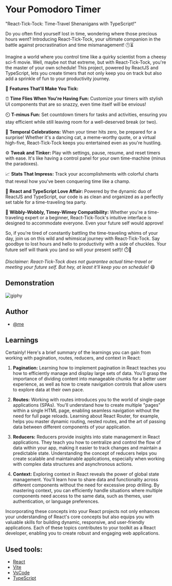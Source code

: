 
# Your Pomodoro Timer

"React-Tick-Tock: Time-Travel Shenanigans with TypeScript!"

Do you often find yourself lost in time, wondering where those precious hours went? Introducing React-Tick-Tock, your ultimate companion in the battle against procrastination and time mismanagement! 🕒⏳

Imagine a world where you control time like a quirky scientist from a cheesy sci-fi movie. Well, maybe not that extreme, but with React-Tick-Tock, you're the master of your own schedule! This project, powered by ReactJS and TypeScript, lets you create timers that not only keep you on track but also add a sprinkle of fun to your productivity journey.

🚀 **Features That'll Make You Tick:**

⏰ **Time Flies When You're Having Fun:** Customize your timers with stylish UI components that are so snazzy, even time itself will be envious!

⏲️ **T-minus Fun:** Set countdown timers for tasks and activities, ensuring you stay efficient while still leaving room for a well-deserved break (or two).

🎉 **Temporal Celebrations:** When your timer hits zero, be prepared for a surprise! Whether it's a dancing cat, a meme-worthy quote, or a virtual high-five, React-Tick-Tock keeps you entertained even as you're hustling.

⚙️ **Tweak and Tinker:** Play with settings, pause, resume, and reset timers with ease. It's like having a control panel for your own time-machine (minus the paradoxes).

📈 **Stats That Impress:** Track your accomplishments with colorful charts that reveal how you've been conquering time like a champ.

🔗 **React and TypeScript Love Affair:** Powered by the dynamic duo of ReactJS and TypeScript, our code is as clean and organized as a perfectly set table for a time-traveling tea party.

🌌 **Wibbly-Wobbly, Timey-Wimey Compatibility:** Whether you're a time-traveling expert or a beginner, React-Tick-Tock's intuitive interface is designed to accommodate everyone. Even your future self would approve!

So, if you're tired of constantly battling the time-traveling whims of your day, join us on this wild and whimsical journey with React-Tick-Tock. Say goodbye to lost hours and hello to productivity with a side of chuckles. Your future self will thank you (and so will your present self)! ⏱️🎈

*Disclaimer: React-Tick-Tock does not guarantee actual time-travel or meeting your future self. But hey, at least it'll keep you on schedule!* 😄

## Demonstration

![giphy](https://github.com/duds-la/pomodoro-theme/assets/110792669/4f2b4172-3fec-4387-9d4d-ae3dbe85633b)



## Author

- [@me](https://github.com/duds-la)


## Learnings
Certainly! Here's a brief summary of the learnings you can gain from working with pagination, routes, reducers, and context in React:

1. **Pagination:**
   Learning how to implement pagination in React teaches you how to efficiently manage and display large sets of data. You'll grasp the importance of dividing content into manageable chunks for a better user experience, as well as how to create navigation controls that allow users to explore data at their own pace.

2. **Routes:**
   Working with routes introduces you to the world of single-page applications (SPAs). You'll understand how to create multiple "pages" within a single HTML page, enabling seamless navigation without the need for full page reloads. Learning about React Router, for example, helps you master dynamic routing, nested routes, and the art of passing data between different components of your application.

3. **Reducers:**
   Reducers provide insights into state management in React applications. They teach you how to centralize and control the flow of data within your app, making it easier to track changes and maintain a predictable state. Understanding the concept of reducers helps you create scalable and maintainable applications, especially when working with complex data structures and asynchronous actions.

4. **Context:**
   Exploring context in React reveals the power of global state management. You'll learn how to share data and functionality across different components without the need for excessive prop drilling. By mastering context, you can efficiently handle situations where multiple components need access to the same data, such as themes, user authentication, or language preferences.

Incorporating these concepts into your React projects not only enhances your understanding of React's core concepts but also equips you with valuable skills for building dynamic, responsive, and user-friendly applications. Each of these topics contributes to your toolkit as a React developer, enabling you to create robust and engaging web applications.

## Used tools:

 - [React](https://react.dev/learn)
 - [Vite](https://vitejs.dev/)
 - [VsCode](https://code.visualstudio.com/download)
 - [TypeScript](https://www.typescriptlang.org/)

